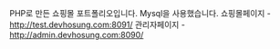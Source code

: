 PHP로 만든 쇼핑몰 포트폴리오입니다.
Mysql을 사용했습니다.
쇼핑몰페이지 - http://test.devhosung.com:8091/
관리자페이지 - http://admin.devhosung.com:8090/
